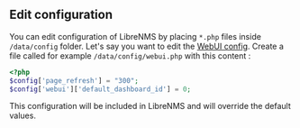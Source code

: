 ## Edit configuration

You can edit configuration of LibreNMS by placing `*.php` files inside `/data/config` folder. Let's say you want to edit the [WebUI config](https://docs.librenms.org/Support/Configuration/#webui-settings). Create a file called for example `/data/config/webui.php` with this content :

```php
<?php
$config['page_refresh'] = "300";
$config['webui']['default_dashboard_id'] = 0;
```

This configuration will be included in LibreNMS and will override the default values.
